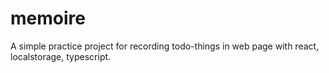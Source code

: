 # memoire
A simple practice project for recording todo-things in web page with react, localstorage, typescript.
